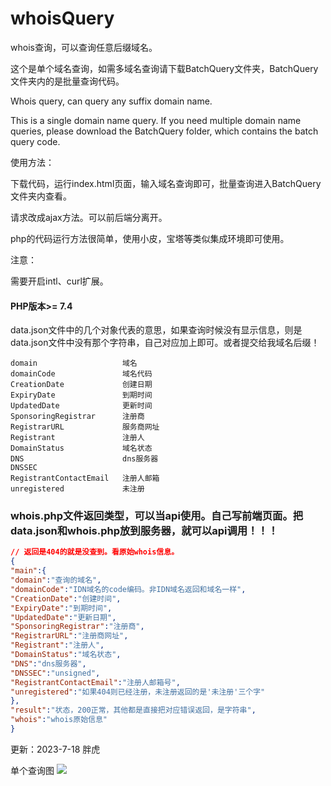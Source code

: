 # whoisQuery

whois查询，可以查询任意后缀域名。

这个是单个域名查询，如需多域名查询请下载BatchQuery文件夹，BatchQuery文件夹内的是批量查询代码。

Whois query, can query any suffix domain name.

This is a single domain name query. If you need multiple domain name queries, please download the BatchQuery folder, which contains the batch query code.

使用方法：

下载代码，运行index.html页面，输入域名查询即可，批量查询进入BatchQuery文件夹内查看。

请求改成ajax方法。可以前后端分离开。

php的代码运行方法很简单，使用小皮，宝塔等类似集成环境即可使用。

注意：

需要开启intl、curl扩展。

#### PHP版本>= 7.4

data.json文件中的几个对象代表的意思，如果查询时候没有显示信息，则是data.json文件中没有那个字符串，自己对应加上即可。或者提交给我域名后缀！
``` 
domain                   域名
domainCode               域名代码
CreationDate             创建日期
ExpiryDate               到期时间
UpdatedDate              更新时间
SponsoringRegistrar      注册商
RegistrarURL             服务商网址
Registrant               注册人
DomainStatus             域名状态
DNS                      dns服务器
DNSSEC
RegistrantContactEmail   注册人邮箱
unregistered             未注册
```

### whois.php文件返回类型，可以当api使用。自己写前端页面。把data.json和whois.php放到服务器，就可以api调用！！！

``` json
// 返回是404的就是没查到。看原始whois信息。
{
"main":{
"domain":"查询的域名",
"domainCode":"IDN域名的code编码。非IDN域名返回和域名一样",
"CreationDate":"创建时间",
"ExpiryDate":"到期时间",
"UpdatedDate":"更新日期",
"SponsoringRegistrar":"注册商",
"RegistrarURL":"注册商网址",
"Registrant":"注册人",
"DomainStatus":"域名状态",
"DNS":"dns服务器",
"DNSSEC":"unsigned",
"RegistrantContactEmail":"注册人邮箱号",
"unregistered":"如果404则已经注册，未注册返回的是'未注册'三个字"
},
"result":"状态，200正常，其他都是直接把对应错误返回，是字符串",
"whois":"whois原始信息"
}
```



更新：2023-7-18 胖虎

单个查询图
![](https://cdnjson.com/images/2023/07/18/whois.png)
